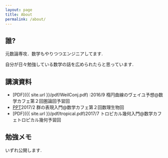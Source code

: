 ```yaml
---
layout: page
title: About
permalink: /about/
---
```


## 誰?
元数論専攻．数学もやりつつエンジニアしてます.

自分が日々勉強している数学の話を広められたらと思っています.


## 講演資料
- [PDF]({{ site.url }}/pdf/WeilConj.pdf) :2016/9 楕円曲線のヴェイユ予想@数学カフェ第２回圏論回予習回 
- [PPT](https://www.slideshare.net/aripadic/crystalbasismodel)2017/2 群の表現入門@数学カフェ第２回数理生物回
- [PDF]({{ site.url }}/pdf/tropical.pdf)2017/7 トロピカル幾何入門@数学カフェトロピカル幾何予習回


## 勉強メモ
いずれ公開します.
